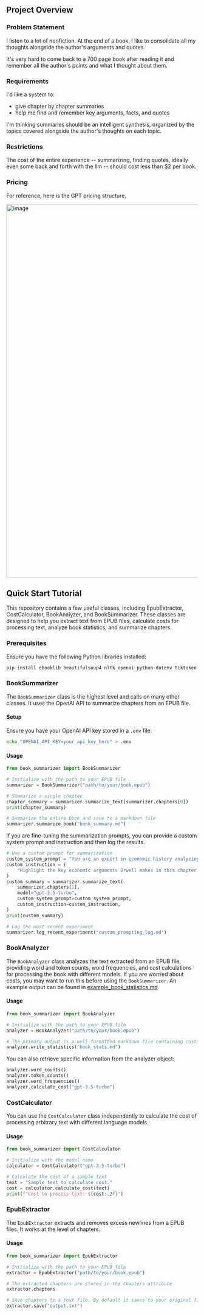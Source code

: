 ## Project Overview
### Problem Statement
I listen to a lot of nonfiction. At the end of a book, I like to consolidate all my thoughts alongside the author's arguments and quotes.

It's very hard to come back to a 700 page book after reading it and remember all the author's points and what I thought about them.


### Requirements
I'd like a system to:
- give chapter by chapter summaries
- help me find and remember key arguments, facts, and quotes

I'm thinking summaries should be an intelligent synthesis, organized by the topics covered alongside the author's thoughts on each topic.

### Restrictions
The cost of the entire experience -- summarizing, finding quotes, ideally even some back and forth with the llm -- should cost less than $2 per book.

### Pricing
For reference, here is the GPT pricing structure.

<img width="981" alt="image" src="https://github.com/CarsonDavis/review-builder/assets/14339518/d495f99d-c815-43cf-94c9-a0f1a284ea8f">

## Quick Start Tutorial

This repository contains a few useful classes, including EpubExtractor, CostCalculator, BookAnalyzer, and BookSummarizer. These classes are designed to help you extract text from EPUB files, calculate costs for processing text, analyze book statistics, and summarize chapters.

### Prerequisites

Ensure you have the following Python libraries installed:

```bash
pip install ebooklib beautifulsoup4 nltk openai python-dotenv tiktoken
```

### BookSummarizer

The `BookSummarizer` class is the highest level and calls on many other classes. It uses the OpenAI API to summarize chapters from an EPUB file.

#### Setup

Ensure you have your OpenAI API key stored in a `.env` file:

```bash
echo "OPENAI_API_KEY=your_api_key_here" > .env
```

#### Usage

```python
from book_summarizer import BookSummarizer

# Initialize with the path to your EPUB file
summarizer = BookSummarizer("path/to/your/book.epub")

# Summarize a single chapter
chapter_summary = summarizer.summarize_text(summarizer.chapters[0])
print(chapter_summary)

# Summarize the entire book and save to a markdown file
summarizer.summarize_book("book_summary.md")
```

If you are fine-tuning the summarization prompts, you can provide a custom system prompt and instruction and then log the results.

```python
# Use a custom prompt for summarization
custom_system_prompt = "You are an expert in economic history analyzing George Orwell's perspectives."
custom_instruction = (
    "Highlight the key economic arguments Orwell makes in this chapter. Provide examples and evidence he uses."
)
custom_summary = summarizer.summarize_text(
    summarizer.chapters[1],
    model="gpt-3.5-turbo",
    custom_system_prompt=custom_system_prompt,
    custom_instruction=custom_instruction,
)
print(custom_summary)

# Log the most recent experiment
summarizer.log_recent_experiment("custom_prompting_log.md")
```

### BookAnalyzer

The `BookAnalyzer` class analyzes the text extracted from an EPUB file, providing word and token counts, word frequencies, and cost calculations for processing the book with different models. If you are worried about costs, you may want to run this before using the `BookSummarizer`. An example output can be found in [example_book_statistics.md](example_book_statistics.md).

#### Usage

```python
from book_summarizer import BookAnalyzer

# Initialize with the path to your EPUB file
analyzer = BookAnalyzer("path/to/your/book.epub")

# The primary output is a well-formatted markdown file containing costs, word counts, and frequencies
analyzer.write_statistics("book_stats.md")
```

You can also retrieve specific information from the analyzer object:

```python
analyzer.word_counts()
analyzer.token_counts()
analyzer.word_frequencies()
analyzer.calculate_cost("gpt-3.5-turbo")
```


### CostCalculator

You can use the  `CostCalculator` class independently to calculate the cost of processing arbitrary text with different language models.

#### Usage

```python
from book_summarizer import CostCalculator

# Initialize with the model name
calculator = CostCalculator("gpt-3.5-turbo")

# Calculate the cost of a sample text
text = "Sample text to calculate cost."
cost = calculator.calculate_cost(text)
print(f"Cost to process text: ${cost:.2f}")
```

### EpubExtractor

The `EpubExtractor` extracts and removes excess newlines from a EPUB files. It works at the level of chapters.

#### Usage

```python
from book_summarizer import EpubExtractor

# Initialize with the path to your EPUB file
extractor = EpubExtractor("path/to/your/book.epub")

# The extracted chapters are stored in the chapters attribute
extractor.chapters

# Save chapters to a text file. By default it saves to your original filename.txt.
extractor.save("output.txt")
```
